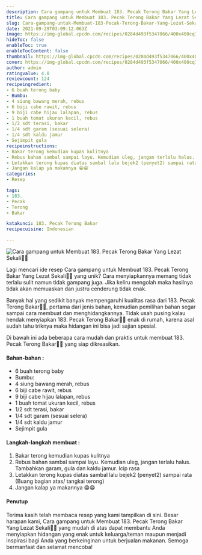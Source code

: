 ```yaml
---
description: Cara gampang untuk Membuat 183. Pecak Terong Bakar Yang Lezat Sekali"
title: Cara gampang untuk Membuat 183. Pecak Terong Bakar Yang Lezat Sekali
slug: Cara-gampang-untuk-Membuat-183-Pecak-Terong-Bakar-Yang-Lezat-Sekali
date: 2021-09-29T03:09:12.063Z
image: https://img-global.cpcdn.com/recipes/0284d493f5347066/400x400cq70/photo.jpg
hideToc: false
enableToc: true
enableTocContent: false
thumbnail: https://img-global.cpcdn.com/recipes/0284d493f5347066/400x400cq70/photo.jpg
cover: https://img-global.cpcdn.com/recipes/0284d493f5347066/400x400cq70/photo.jpg
author: admin
ratingvalue: 4.8
reviewcount: 124
recipeingredient:
- 6 buah terong baby
- Bumbu:
- 4 siung bawang merah, rebus
- 6 biji cabe rawit, rebus
- 9 biji cabe hijau lalapan, rebus
- 1 buah tomat ukuran kecil, rebus
- 1/2 sdt terasi, bakar
- 1/4 sdt garam (sesuai selera)
- 1/4 sdt kaldu jamur
- Sejimpit gula
recipeinstructions:
- Bakar terong kemudian kupas kulitnya
- Rebus bahan sambal sampai layu. Kemudian uleg, jangan terlalu halus. Tambahkan garam, gula dan kaldu jamur. Icip rasa
- Letakkan terong kupas diatas sambal lalu bejek2 (penyet2) sampai rata (Buang bagian atas/ tangkai terong)
- Jangan kalap ya makannya 😁😁
categories:
- Resep

tags:
- 183.
- Pecak
- Terong
- Bakar

katakunci: 183. Pecak Terong Bakar
recipecuisine: Indonesian

---
```


![Cara gampang untuk Membuat 183. Pecak Terong Bakar Yang Lezat Sekali👩‍🍳](https://img-global.cpcdn.com/recipes/0284d493f5347066/400x400cq70/photo.jpg)

Lagi mencari ide resep Cara gampang untuk Membuat 183. Pecak Terong Bakar Yang Lezat Sekali👩‍🍳 yang unik? Cara menyiapkannya memang tidak terlalu sulit namun tidak gampang juga. Jika keliru mengolah maka hasilnya tidak akan memuaskan dan justru cenderung tidak enak.

Banyak hal yang sedikit banyak mempengaruhi kualitas rasa dari 183. Pecak Terong Bakar👩‍🍳, pertama dari jenis bahan, kemudian pemilihan bahan segar sampai cara membuat dan menghidangkannya. Tidak usah pusing kalau hendak menyiapkan 183. Pecak Terong Bakar👩‍🍳 enak di rumah, karena asal sudah tahu triknya maka hidangan ini bisa jadi sajian spesial.

Di bawah ini ada beberapa cara mudah dan praktis untuk membuat 183. Pecak Terong Bakar👩‍🍳 yang siap dikreasikan.

<!--inarticleads1-->

#### Bahan-bahan :

- 6 buah terong baby
- Bumbu:
- 4 siung bawang merah, rebus
- 6 biji cabe rawit, rebus
- 9 biji cabe hijau lalapan, rebus
- 1 buah tomat ukuran kecil, rebus
- 1/2 sdt terasi, bakar
- 1/4 sdt garam (sesuai selera)
- 1/4 sdt kaldu jamur
- Sejimpit gula

<!--inarticleads2-->

#### Langkah-langkah membuat :

1. Bakar terong kemudian kupas kulitnya
1. Rebus bahan sambal sampai layu. Kemudian uleg, jangan terlalu halus. Tambahkan garam, gula dan kaldu jamur. Icip rasa
1. Letakkan terong kupas diatas sambal lalu bejek2 (penyet2) sampai rata (Buang bagian atas/ tangkai terong)
1. Jangan kalap ya makannya 😁😁

#### Penutup

Terima kasih telah membaca resep yang kami tampilkan di sini. Besar harapan kami, Cara gampang untuk Membuat 183. Pecak Terong Bakar Yang Lezat Sekali👩‍🍳 yang mudah di atas dapat membantu Anda menyiapkan hidangan yang enak untuk keluarga/teman maupun menjadi inspirasi bagi Anda yang berkeinginan untuk berjualan makanan. Semoga bermanfaat dan selamat mencoba!
